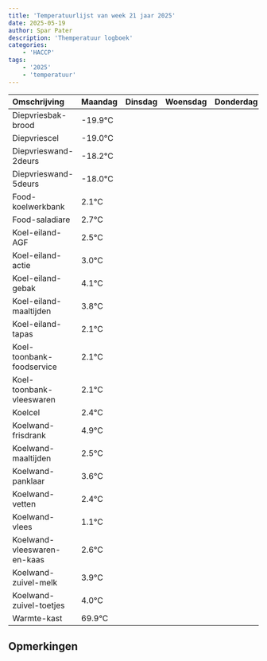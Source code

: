 ```yaml
---
title: 'Temperatuurlijst van week 21 jaar 2025'
date: 2025-05-19
author: Spar Pater
description: 'Themperatuur logboek'
categories:
    - 'HACCP'
tags:
    - '2025'
    - 'temperatuur'
---
```

|Omschrijving|Maandag|Dinsdag|Woensdag|Donderdag|Vrijdag|Zaterdag|Zondag|
|:---|:---|:---|:---|:---|:---|:---|:---|
|Diepvriesbak-brood|-19.9°C| | | | | | |
|Diepvriescel|-19.0°C| | | | | | |
|Diepvrieswand-2deurs|-18.2°C| | | | | | |
|Diepvrieswand-5deurs|-18.0°C| | | | | | |
|Food-koelwerkbank|2.1°C| | | | | | |
|Food-saladiare|2.7°C| | | | | | |
|Koel-eiland-AGF|2.5°C| | | | | | |
|Koel-eiland-actie|3.0°C| | | | | | |
|Koel-eiland-gebak|4.1°C| | | | | | |
|Koel-eiland-maaltijden|3.8°C| | | | | | |
|Koel-eiland-tapas|2.1°C| | | | | | |
|Koel-toonbank-foodservice|2.1°C| | | | | | |
|Koel-toonbank-vleeswaren|2.1°C| | | | | | |
|Koelcel|2.4°C| | | | | | |
|Koelwand-frisdrank|4.9°C| | | | | | |
|Koelwand-maaltijden|2.5°C| | | | | | |
|Koelwand-panklaar|3.6°C| | | | | | |
|Koelwand-vetten|2.4°C| | | | | | |
|Koelwand-vlees|1.1°C| | | | | | |
|Koelwand-vleeswaren-en-kaas|2.6°C| | | | | | |
|Koelwand-zuivel-melk|3.9°C| | | | | | |
|Koelwand-zuivel-toetjes|4.0°C| | | | | | |
|Warmte-kast|69.9°C| | | | | | |

## Opmerkingen


